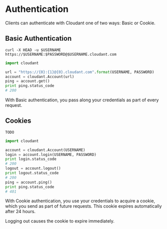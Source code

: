# Authentication

Clients can authenticate with Cloudant one of two ways: Basic or Cookie.

## Basic Authentication

```shell
curl -X HEAD -u $USERNAME https://$USERNAME:$PASSWORD@$USERNAME.cloudant.com
```

```python
import cloudant

url = "https://{0}:{1}@{0}.cloudant.com".format(USERNAME, PASSWORD)
account = cloudant.Account(url)
ping = account.get()
print ping.status_code
# 200
```

With Basic authentication, you pass along your credentials as part of every request.

## Cookies

```shell
TODO
```

```python
import cloudant

account = cloudant.Account(USERNAME)
login = account.login(USERNAME, PASSWORD)
print login.status_code
# 200
logout = account.logout()
print logout.status_code
# 200
ping = account.ping()
print ping.status_code
# 401
```

With Cookie authentication, you use your credentials to acquire a cookie, which you send as part of future requests. This cookie expires automatically after 24 hours.

Logging out causes the cookie to expire immediately.
